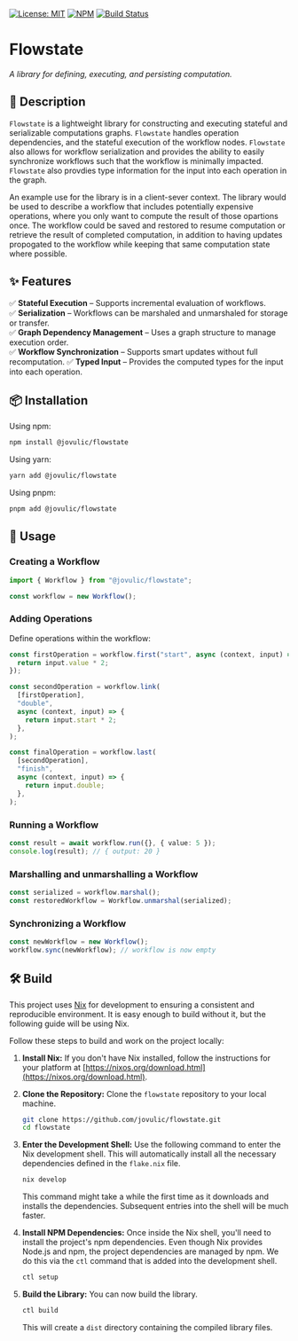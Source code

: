 [![License: MIT](https://img.shields.io/badge/license-MIT-blue.svg)](https://opensource.org/licenses/MIT)
[![NPM](https://img.shields.io/npm/v/@jovulic/flowstate)](https://www.npmjs.com/package/@jovulic/flowstate)
[![Build Status](https://img.shields.io/github/actions/workflow/status/jovulic/flowstate/check.yml?branch=main)](https://github.com/jovulic/flowstate/actions)

# **Flowstate**

_A library for defining, executing, and persisting computation._

## **📌 Description**

`Flowstate` is a lightweight library for constructing and executing stateful and serializable computations graphs. `Flowstate` handles operation dependencies, and the stateful execution of the workflow nodes. `Flowstate` also allows for workflow serialization and provides the ability to easily synchronize workflows such that the workflow is minimally impacted. `Flowstate` also provdies type information for the input into each operation in the graph.

An example use for the library is in a client-sever context. The library would be used to describe a workflow that includes potentially expensive operations, where you only want to compute the result of those opartions once. The workflow could be saved and restored to resume computation or retrieve the result of completed computation, in addition to having updates propogated to the workflow while keeping that same computation state where possible.

## **✨ Features**

✅ **Stateful Execution** – Supports incremental evaluation of workflows.  
✅ **Serialization** – Workflows can be marshaled and unmarshaled for storage or transfer.  
✅ **Graph Dependency Management** – Uses a graph structure to manage execution order.  
✅ **Workflow Synchronization** – Supports smart updates without full recomputation.
✅ **Typed Input** – Provides the computed types for the input into each operation.

## **📦 Installation**

Using npm:

```sh
npm install @jovulic/flowstate
```

Using yarn:

```sh
yarn add @jovulic/flowstate
```

Using pnpm:

```sh
pnpm add @jovulic/flowstate
```

## **🚀 Usage**

### **Creating a Workflow**

```ts
import { Workflow } from "@jovulic/flowstate";

const workflow = new Workflow();
```

### **Adding Operations**

Define operations within the workflow:

```ts
const firstOperation = workflow.first("start", async (context, input) => {
  return input.value * 2;
});

const secondOperation = workflow.link(
  [firstOperation],
  "double",
  async (context, input) => {
    return input.start * 2;
  },
);

const finalOperation = workflow.last(
  [secondOperation],
  "finish",
  async (context, input) => {
    return input.double;
  },
);
```

### **Running a Workflow**

```ts
const result = await workflow.run({}, { value: 5 });
console.log(result); // { output: 20 }
```

### **Marshalling and unmarshalling a Workflow**

```ts
const serialized = workflow.marshal();
const restoredWorkflow = Workflow.unmarshal(serialized);
```

### **Synchronizing a Workflow**

```ts
const newWorkflow = new Workflow();
workflow.sync(newWorkflow); // workflow is now empty
```

## 🛠️ Build

This project uses [Nix](https://nixos.org) for development to ensuring a consistent and reproducible environment. It is easy enough to build without it, but the following guide will be using Nix.

Follow these steps to build and work on the project locally:

1. **Install Nix:** If you don't have Nix installed, follow the instructions for your platform at [https://nixos.org/download.html](https://nixos.org/download.html).

2. **Clone the Repository:** Clone the `flowstate` repository to your local machine.

   ```bash
   git clone https://github.com/jovulic/flowstate.git
   cd flowstate
   ```

3. **Enter the Development Shell:** Use the following command to enter the Nix development shell. This will automatically install all the necessary dependencies defined in the `flake.nix` file.

   ```bash
   nix develop
   ```

   This command might take a while the first time as it downloads and installs the dependencies. Subsequent entries into the shell will be much faster.

4. **Install NPM Dependencies:** Once inside the Nix shell, you'll need to install the project's npm dependencies. Even though Nix provides Node.js and npm, the project dependencies are managed by npm. We do this via the `ctl` command that is added into the development shell.

   ```bash
   ctl setup
   ```

5. **Build the Library:** You can now build the library.

   ```bash
   ctl build
   ```

   This will create a `dist` directory containing the compiled library files.
